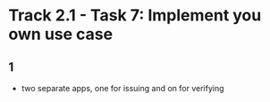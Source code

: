 # Track 2.1 - Task 7: Implement you own use case

## 1

- two separate apps, one for issuing and on for verifying
